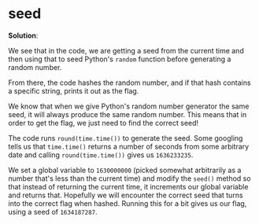 # seed

**Solution**: 

We see that in the code, we are getting a seed from the current time and then using that to seed Python's `random` function before generating a random number.

From there, the code hashes the random number, and if that hash contains a specific string, prints it out as the flag.

We know that when we give Python's random number generator the same seed, it will always produce the same random number.  This means that in order to get the flag, we just need to find the correct seed!  

The code runs `round(time.time())` to generate the seed.  Some googling tells us that `time.time()` returns a number of seconds from some arbitrary date and calling `round(time.time())` gives us `1636233235`.  

We set a global variable to `1630000000` (picked somewhat arbitrarily as a number that's less than the current time) and modify the `seed()` method so that instead of returning the current time, it increments our global variable and returns that.  Hopefully we will encounter the correct seed that turns into the correct flag when hashed.  Running this for a bit gives us our flag, using a seed of `1634187287`.